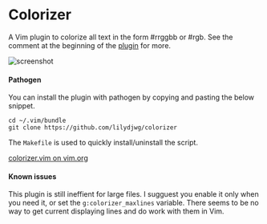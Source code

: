 # Colorizer

A Vim plugin to colorize all text in the form #rrggbb or #rgb. See the comment at the beginning of the [plugin](https://github.com/lilydjwg/colorizer/tree/master/plugin/colorizer.vim) for more.

![screenshot](https://github.com/lilydjwg/colorizer/raw/master/screenshot.png)

#### Pathogen

You can install the plugin with pathogen by copying and pasting the below snippet.

    cd ~/.vim/bundle
    git clone https://github.com/lilydjwg/colorizer

The `Makefile` is used to quickly install/uninstall the script.

[colorizer.vim on vim.org](http://www.vim.org/scripts/script.php?script_id=3567)

#### Known issues

This plugin is still ineffient for large files. I sugguest you enable it only when you need it, or set the `g:colorizer_maxlines` variable. There seems to be no way to get current displaying lines and do work with them in Vim.
